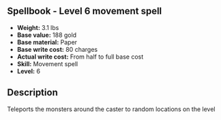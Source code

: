 ## Spellbook - Level 6 movement spell

- **Weight:** 3.1 lbs
- **Base value:** 188 gold
- **Base material:** Paper
- **Base write cost:** 80 charges
- **Actual write cost:** From half to full base cost
- **Skill:** Movement spell
- **Level:** 6

## Description

Teleports the monsters around the caster to random locations on the level

